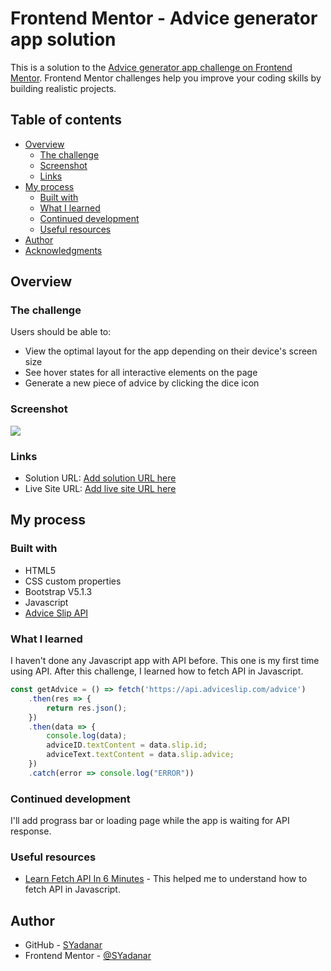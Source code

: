 # Frontend Mentor - Advice generator app solution

This is a solution to the [Advice generator app challenge on Frontend Mentor](https://www.frontendmentor.io/challenges/advice-generator-app-QdUG-13db). Frontend Mentor challenges help you improve your coding skills by building realistic projects.

## Table of contents

- [Overview](#overview)
  - [The challenge](#the-challenge)
  - [Screenshot](#screenshot)
  - [Links](#links)
- [My process](#my-process)
  - [Built with](#built-with)
  - [What I learned](#what-i-learned)
  - [Continued development](#continued-development)
  - [Useful resources](#useful-resources)
- [Author](#author)
- [Acknowledgments](#acknowledgments)

## Overview

### The challenge

Users should be able to:

- View the optimal layout for the app depending on their device's screen size
- See hover states for all interactive elements on the page
- Generate a new piece of advice by clicking the dice icon

### Screenshot

![](.design/screenshot.png)

### Links

- Solution URL: [Add solution URL here](https://your-solution-url.com)
- Live Site URL: [Add live site URL here](https://your-live-site-url.com)

## My process

### Built with

- HTML5
- CSS custom properties
- Bootstrap V5.1.3
- Javascript
- [Advice Slip API](https://api.adviceslip.com)

### What I learned

I haven't done any Javascript app with API before. This one is my first time using API. After this challenge, I learned how to fetch API in Javascript.

```js
const getAdvice = () => fetch('https://api.adviceslip.com/advice')
	.then(res => {
		return res.json();
	})
	.then(data => {
		console.log(data);
		adviceID.textContent = data.slip.id;
		adviceText.textContent = data.slip.advice;
	})
	.catch(error => console.log("ERROR"))
```

### Continued development

I'll add prograss bar or loading page while the app is waiting for API response.

### Useful resources

- [Learn Fetch API In 6 Minutes](https://www.youtube.com/watch?v=cuEtnrL9-H0) - This helped me to understand how to fetch API in Javascript.

## Author

- GitHub - [SYadanar](https://github.com/SYadanar)
- Frontend Mentor - [@SYadanar](https://www.frontendmentor.io/profile/SYadanar)